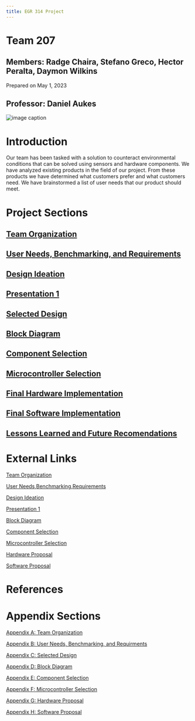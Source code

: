 ```yaml
---
title: EGR 314 Project
---
```


# Team 207 
## Members:  Radge Chaira, Stefano Greco, Hector Peralta, Daymon Wilkins

Prepared on May 1, 2023

## Professor: Daniel Aukes
![image caption](https://upload.wikimedia.org/wikipedia/en/d/d0/Ira_A._Fulton_Schools_of_Engineering_at_Arizona_State_University_logo.png)

# Introduction

Our team has been tasked with a solution to counteract environmental conditions that can be solved using sensors and hardware components. We have analyzed existing products in the field of our project. From these products we have determined what customers prefer and what customers need. We have brainstormed a list of user needs that our product should meet.


# Project Sections

## [Team Organization](/TeamOrganization.md)

## [User Needs, Benchmarking, and Requirements](/UserNeeds.md)

## [Design Ideation](/DesignIdeation.md)

## [Presentation 1](/Presentation1.md)

## [Selected Design](/SelectedDesign.md)

## [Block Diagram](/BlockDiagram.md)

## [Component Selection](/ComponentSelection.md)

## [Microcontroller Selection](/MicrocontrollerSelection.md)

## [Final Hardware Implementation](/HardwareProposal.md)

## [Final Software Implementation](/SoftwareProposal.md)

## [Lessons Learned and Future Recomendations](/LessonsLearned.md)

# External Links

[Team Organization](https://docs.google.com/document/d/1zvjxT0mUPsxpsUikL3fo2RUGiMzdoE-Koxl9A7i0Ph4/edit?usp=sharing)

[User Needs,Benchmarking,Requirements](https://docs.google.com/document/d/1Q-Mk1Iff0SsWfN9Rt0p_gPa4DlcKJiR9xMkjAW__YpM/edit?usp=sharing)

[Design Ideation](https://docs.google.com/document/d/1Em7D-Jp007Hy9gsVuGirWoKYb_hOZ6e2Eb4pvV0lgSc/edit?usp=sharing)

[Presentation 1](https://youtu.be/MT873-ksjp0)

[Block Diagram](https://docs.google.com/document/d/1qI8_8gIsJv-ShmkQlHdTbiyKaY3Y-HMA3DgkoO0f4UU/edit?usp=sharing)

[Component Selection](https://docs.google.com/document/d/10sWRT-sti1-Uqhkb2VvEw6br8J2XvnVjC-QyAAwbJQE/edit?usp=sharing)

[Microcontroller Selection](https://docs.google.com/document/d/1xY3Ngtn7RRPdVT-Jf9PClQlFjy1c6qwV/edit?usp=sharing&ouid=103002515827584475524&rtpof=true&sd=true)

[Hardware Proposal](https://docs.google.com/document/d/1gj3cEC1U9NUt_nmRIR0EAqs7BEel2tBuGnVh9v7OlX8/edit?usp=sharing)

[Software Proposal](https://docs.google.com/document/d/1o9I4fJ1cjiCktfBZGj6ZpjWAH-6BPdjdQE8qzskOVqE/edit?usp=sharing)

# References


# Appendix Sections

[Appendix A: Team Organization](/AppendixA_TeamOrganization.md)

[Appendix B: User Needs, Benchmarking, and Requirments](/AppendixB_UserNeeds_Benchmarking_Requirments.md) 

[Appendix C: Selected Design](AppendixC_SelectedDesign.md)

[Appendix D: Block Diagram](AppendixD_BlockDiagram.md)

[Appendix E: Component Selection](AppendixE_ComponentSelection.md)

[Appendix F: Microcontroller Selection](AppendixF_MicrocontrollerSelection.md)

[Appendix G: Hardware Proposal](AppendixG_HardwareProposal.md)

[Appendix H: Software Proposal](AppendixH_SoftwareProposal.md)
